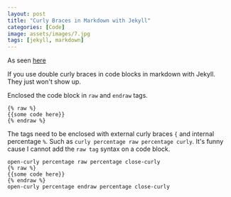 ```yaml
---
layout: post
title: "Curly Braces in Markdown with Jekyll"
categories: [Code]
image: assets/images/7.jpg
tags: [jekyll, markdown]
---
```


As seen [here](https://stackoverflow.com/questions/24102498/escaping-double-curly-braces-inside-a-markdown-code-block-in-jekyll)

If you use double curly braces in code blocks in markdown with Jekyll. They just won't show up.

Enclosed the code block in `raw` and `endraw` tags.

	{% raw %}
	{{some code here}}
	{% endraw %}

The tags need to be enclosed with external curly braces `{` and internal percentage `%`. Such as `curly percentage raw percentage curly`. It's funny cause I cannot add the `raw tag` syntax on a code block.

	open-curly percentage raw percentage close-curly
	{% raw %}
	{{some code here}}
	{% endraw %}
	open-curly percentage endraw percentage close-curly